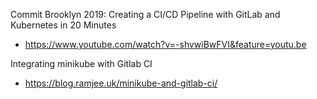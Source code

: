 Commit Brooklyn 2019: Creating a CI/CD Pipeline with GitLab and Kubernetes in 20 Minutes
- https://www.youtube.com/watch?v=-shvwiBwFVI&feature=youtu.be

Integrating minikube with Gitlab CI
 - https://blog.ramjee.uk/minikube-and-gitlab-ci/
